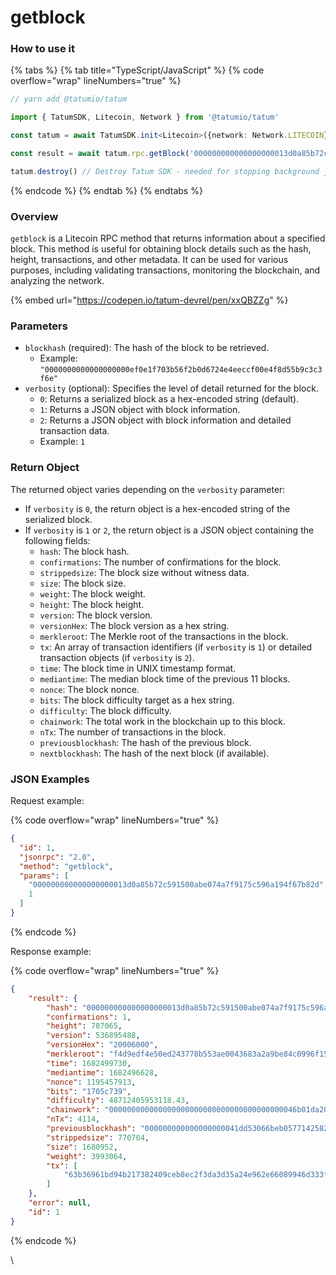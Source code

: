 # getblock

### How to use it

{% tabs %}
{% tab title="TypeScript/JavaScript" %}
{% code overflow="wrap" lineNumbers="true" %}
```typescript
// yarn add @tatumio/tatum

import { TatumSDK, Litecoin, Network } from '@tatumio/tatum'

const tatum = await TatumSDK.init<Litecoin>({network: Network.LITECOIN})

const result = await tatum.rpc.getBlock('000000000000000000013d0a85b72c591500abe074a7f9175c596a194f67b82d')

tatum.destroy() // Destroy Tatum SDK - needed for stopping background jobs
```
{% endcode %}
{% endtab %}
{% endtabs %}

### Overview

`getblock` is a Litecoin RPC method that returns information about a specified block. This method is useful for obtaining block details such as the hash, height, transactions, and other metadata. It can be used for various purposes, including validating transactions, monitoring the blockchain, and analyzing the network.

{% embed url="https://codepen.io/tatum-devrel/pen/xxQBZZg" %}

### Parameters

* `blockhash` (required): The hash of the block to be retrieved.
  * Example: `"0000000000000000000ef0e1f703b56f2b0d6724e4eeccf00e4f8d55b9c3c3f6e"`
* `verbosity` (optional): Specifies the level of detail returned for the block.
  * `0`: Returns a serialized block as a hex-encoded string (default).
  * `1`: Returns a JSON object with block information.
  * `2`: Returns a JSON object with block information and detailed transaction data.
  * Example: `1`

### Return Object

The returned object varies depending on the `verbosity` parameter:

* If `verbosity` is `0`, the return object is a hex-encoded string of the serialized block.
* If `verbosity` is `1` or `2`, the return object is a JSON object containing the following fields:
  * `hash`: The block hash.
  * `confirmations`: The number of confirmations for the block.
  * `strippedsize`: The block size without witness data.
  * `size`: The block size.
  * `weight`: The block weight.
  * `height`: The block height.
  * `version`: The block version.
  * `versionHex`: The block version as a hex string.
  * `merkleroot`: The Merkle root of the transactions in the block.
  * `tx`: An array of transaction identifiers (if `verbosity` is `1`) or detailed transaction objects (if `verbosity` is `2`).
  * `time`: The block time in UNIX timestamp format.
  * `mediantime`: The median block time of the previous 11 blocks.
  * `nonce`: The block nonce.
  * `bits`: The block difficulty target as a hex string.
  * `difficulty`: The block difficulty.
  * `chainwork`: The total work in the blockchain up to this block.
  * `nTx`: The number of transactions in the block.
  * `previousblockhash`: The hash of the previous block.
  * `nextblockhash`: The hash of the next block (if available).

### JSON Examples

Request example:

{% code overflow="wrap" lineNumbers="true" %}
```json
{
  "id": 1,
  "jsonrpc": "2.0",
  "method": "getblock",
  "params": [
    "000000000000000000013d0a85b72c591500abe074a7f9175c596a194f67b82d",
    1
  ]
}
```
{% endcode %}

Response example:

{% code overflow="wrap" lineNumbers="true" %}
```json
{
    "result": {
        "hash": "000000000000000000013d0a85b72c591500abe074a7f9175c596a194f67b82d",
        "confirmations": 1,
        "height": 787065,
        "version": 536895488,
        "versionHex": "20006000",
        "merkleroot": "f4d9edf4e50ed243778b553ae0043683a2a9be84c0996f15b30e2e282e6bd2d8",
        "time": 1682499730,
        "mediantime": 1682496628,
        "nonce": 1195457913,
        "bits": "1705c739",
        "difficulty": 48712405953118.43,
        "chainwork": "000000000000000000000000000000000000000046b01da204f6db69fc714174",
        "nTx": 4114,
        "previousblockhash": "000000000000000000041dd53066beb0577142582ec56573b5260d915311c773",
        "strippedsize": 770704,
        "size": 1680952,
        "weight": 3993064,
        "tx": [
            "63b36961bd94b217382409ceb8ec2f3da3d35a24e962e66089946d333f1af82b"
        ]
    },
    "error": null,
    "id": 1
}
```
{% endcode %}

\
